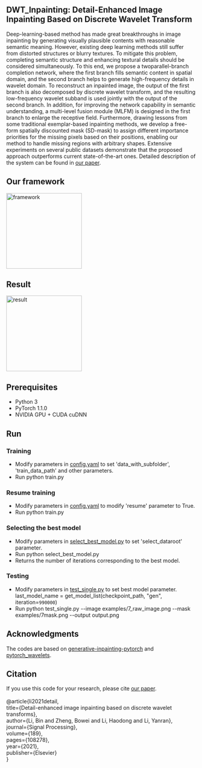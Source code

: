 ## DWT_Inpainting: Detail-Enhanced Image Inpainting Based on Discrete Wavelet Transform
Deep-learning-based method has made great breakthroughs in image inpainting by generating visually
plausible contents with reasonable semantic meaning. However, existing deep learning methods still
suffer from distorted structures or blurry textures. To mitigate this problem, completing semantic 
structure and enhancing textural details should be considered simultaneously. To this end, we propose 
a twoparallel-branch completion network, where the first branch fills semantic content in spatial 
domain, and the second branch helps to generate high-frequency details in wavelet domain. To reconstruct 
an inpainted image, the output of the first branch is also decomposed by discrete wavelet transform, and
the resulting low-frequency wavelet subband is used jointly with the output of the second branch. In
addition, for improving the network capability in semantic understanding, a multi-level fusion module
(MLFM) is designed in the first branch to enlarge the receptive field. Furthermore, drawing lessons from
some traditional exemplar-based inpainting methods, we develop a free-form spatially discounted mask
(SD-mask) to assign different importance priorities for the missing pixels based on their positions, 
enabling our method to handle missing regions with arbitrary shapes. Extensive experiments on several
public datasets demonstrate that the proposed approach outperforms current state-of-the-art ones. 
Detailed description of the system can be found in [our paper](https://www.sciencedirect.com/science/article/abs/pii/S0165168421003157). 

## Our framework
<img src="https://github.com/zhengbowei/DWT_Inpainting/tree/main/picture/network.png" width="200" alt="framework"/>

## Result
<img src="https://github.com/zhengbowei/DWT_Inpainting/tree/main/picture/result1.png" width="200" alt="result"/>

## Prerequisites
* Python 3
* PyTorch 1.1.0
* NVIDIA GPU + CUDA cuDNN

## Run
### Training
* Modify parameters in [config.yaml](https://github.com/zhengbowei/DWT_Inpainting/tree/main/configs/config.yaml)  to set 'data_with_subfolder', 'train_data_path' and other parameters.
* Run python train.py
### Resume training
* Modify parameters in [config.yaml](https://github.com/zhengbowei/DWT_Inpainting/tree/main/configs/config.yaml) to modify 'resume' parameter to True.
* Run python train.py
### Selecting the best model
* Modify parameters in [select_best_model.py](https://github.com/zhengbowei/DWT_Inpainting/tree/main/select_best_model.py) to set 'select_dataroot' parameter.
* Run python select_best_model.py
* Returns the number of iterations corresponding to the best model.
### Testing
* Modify parameters in [test_single.py](https://github.com/zhengbowei/DWT_Inpainting/tree/main/test_single.py) to set best model parameter.
   last_model_name = get_model_list(checkpoint_path, "gen", iteration=`990000`)
* Run python test_single.py --image examples/7_raw_image.png --mask examples/7mask.png --output output.png
  
## Acknowledgments
The codes are based on [generative-inpainting-pytorch](https://github.com/daa233/generative-inpainting-pytorch) and  [pytorch_wavelets](https://github.com/fbcotter/pytorch_wavelets).

## Citation
If you use this code for your research, please cite [our paper](https://www.sciencedirect.com/science/article/abs/pii/S0165168421003157).<br>
<br>
@article{li2021detail,<br>
   title={Detail-enhanced image inpainting based on discrete wavelet transforms},<br>
   author={Li, Bin and Zheng, Bowei and Li, Haodong and Li, Yanran},<br>
   journal={Signal Processing},<br>
   volume={189},<br>
   pages={108278},<br>
   year={2021},<br>
   publisher={Elsevier}<br>
}<br>
